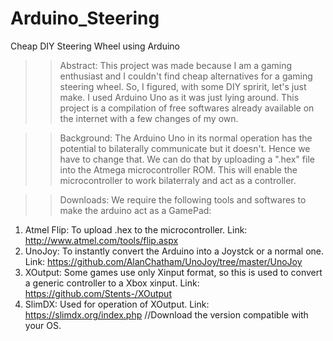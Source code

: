 # Arduino_Steering
Cheap DIY Steering Wheel using Arduino 

>> Abstract:
   This project was made because I am a gaming enthusiast and I couldn't find cheap alternatives for a gaming steering wheel. So, I
   figured, with some DIY spririt, let's just make. I used Arduino Uno as it was just lying around. This project is a compilation of
   free softwares already available on the internet with a few changes of my own.
  
>> Background:
   The Arduino Uno in its normal operation has the potential to bilaterally communicate but it doesn't. Hence we have to change that. 
   We can do that by uploading a ".hex" file into the Atmega microcontroller ROM. This will enable the microcontroller to work
   bilaterraly and act as a controller.
   
>> Downloads:
   We require the following tools and softwares to make the arduino act as a GamePad:
   1. Atmel Flip: To upload .hex to the microcontroller.
      Link: http://www.atmel.com/tools/flip.aspx
   2. UnoJoy: To instantly convert the Arduino into a Joystck or a normal one.
      Link: https://github.com/AlanChatham/UnoJoy/tree/master/UnoJoy
   3. XOutput: Some games use only Xinput format, so this is used to convert a generic controller to a Xbox xinput.
      Link: https://github.com/Stents-/XOutput
   4. SlimDX: Used for operation of XOutput.
      Link: https://slimdx.org/index.php      //Download the version compatible with your OS. 
